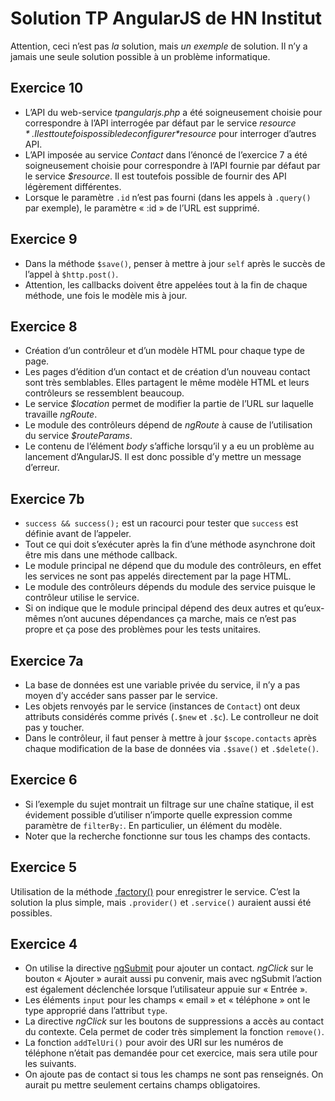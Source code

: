 # Solution TP AngularJS de HN Institut

Attention, ceci n’est pas *la* solution, mais *un exemple* de solution.
Il n’y a jamais une seule solution possible à un problème informatique.

## Exercice 10

* L’API du web-service *tpangularjs.php* a été soigneusement choisie pour
  correspondre à l’API interrogée par défaut par le service *$resource*.
  Il est toutefois possible de configurer *$resource* pour interroger d’autres
  API.
* L’API imposée au service *Contact* dans l’énoncé de l’exercice 7 a été
  soigneusement choisie pour correspondre à l’API fournie par défaut par le
  service *$resource*. Il est toutefois possible de fournir des API légèrement
  différentes.
* Lorsque le paramètre `.id` n’est pas fourni (dans les appels à `.query()` par
  exemple), le paramètre « :id » de l’URL est supprimé.

## Exercice 9

* Dans la méthode `$save()`,
  penser à mettre à jour `self` après le succès de l’appel à `$http.post()`.
* Attention, les callbacks doivent être appelées tout à la fin de chaque
  méthode, une fois le modèle mis à jour.

## Exercice 8

* Création d’un contrôleur et d’un modèle HTML pour chaque type de page.
* Les pages d’édition d’un contact et de création d’un nouveau contact
  sont très semblables. Elles partagent le même modèle HTML et leurs
  contrôleurs se ressemblent beaucoup.
* Le service *$location* permet de modifier la partie de l’URL sur laquelle
  travaille *ngRoute*.
* Le module des contrôleurs dépend de *ngRoute* à cause de l’utilisation du
  service *$routeParams*.
* Le contenu de l’élément *body* s’affiche lorsqu’il y a eu un problème au
  lancement d’AngularJS. Il est donc possible d’y mettre un message d’erreur.

## Exercice 7b

* `success && success();` est un racourci pour tester que `success`
  est définie avant de l’appeler.
* Tout ce qui doit s’exécuter après la fin d’une méthode asynchrone
  doit être mis dans une méthode callback.
* Le module principal ne dépend que du module des contrôleurs,
  en effet les services ne sont pas appelés directement par la page HTML.
* Le module des contrôleurs dépends du module des service
  puisque le contrôleur utilise le service.
* Si on indique que le module principal dépend des deux autres
  et qu’eux-mêmes n’ont aucunes dépendances ça marche,
  mais ce n’est pas propre et ça pose des problèmes pour les tests unitaires.

## Exercice 7a

* La base de données est une variable privée du service, il n’y a pas
  moyen d’y accéder sans passer par le service.
* Les objets renvoyés par le service (instances de `Contact`) ont
  deux attributs considérés comme privés (`.$new` et `.$c`). Le
  controlleur ne doit pas y toucher.
* Dans le contrôleur, il faut penser à mettre à jour `$scope.contacts`
  après chaque modification de la base de données via `.$save()` et
  `.$delete()`.

## Exercice 6

* Si l’exemple du sujet montrait un filtrage sur une chaîne statique,
  il est évidement possible d’utiliser n’importe quelle expression
  comme paramètre de `filterBy:`. En particulier, un élément du modèle.
* Noter que la recherche fonctionne sur tous les champs des contacts.

## Exercice 5

Utilisation de la méthode [.factory()][Module.factory] pour enregistrer
le service.
C’est la solution la plus simple, mais `.provider()` et `.service()`
auraient aussi été possibles.

[Module.factory]: https://docs.angularjs.org/api/ng/type/angular.Module#factory

## Exercice 4

* On utilise la directive [ngSubmit][ngSubmit] pour ajouter un contact.
  *ngClick* sur le bouton « Ajouter » aurait aussi pu convenir,
  mais avec ngSubmit l’action est également déclenchée lorsque
  l’utilisateur appuie sur « Entrée ».
* Les éléments `input` pour les champs « email » et « téléphone »
  ont le type approprié dans l’attribut `type`.
* La directive *ngClick* sur les boutons de suppressions
  a accès au contact du contexte.
  Cela permet de coder très simplement la fonction `remove()`.
* La fonction `addTelUri()` pour avoir des URI sur les numéros de
  téléphone n’était pas demandée pour cet exercice,
  mais sera utile pour les suivants.  
* On ajoute pas de contact si tous les champs ne sont pas renseignés.
  On aurait pu mettre seulement certains champs obligatoires.

[ngSubmit]: https://docs.angularjs.org/api/ng/directive/ngSubmit
